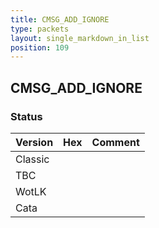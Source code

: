 ```yaml
---
title: CMSG_ADD_IGNORE
type: packets
layout: single_markdown_in_list
position: 109
---
```


## CMSG_ADD_IGNORE

### Status

Version | Hex | Comment
---------- | ---------- | ---------- 
Classic |  |  
TBC |  |  
WotLK |  |  
Cata |  |  
